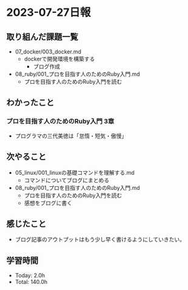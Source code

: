 # 2023-07-27日報

## 取り組んだ課題一覧
* 07_docker/003_docker.md
  * dockerで開発環境を構築する
    * ブログ作成
* 08_ruby/001_プロを目指す人のためのRuby入門.md
  * プロを目指す人のためのRuby入門を読む

## わかったこと
### プロを目指す人のためのRuby入門 3章
* プログラマの三代美徳は「怠惰・短気・傲慢」

## 次やること
* 05_linux/001_linuxの基礎コマンドを理解する.md
  * コマンドについてブログにまとめる
* 08_ruby/001_プロを目指す人のためのRuby入門.md
  * プロを目指す人のためのRuby入門を読む
  * 感想をブログに書く

## 感じたこと
* ブログ記事のアウトプットはもう少し早く書けるようにしていきたい。

## 学習時間
* Today: 2.0h
* Total: 140.0h

